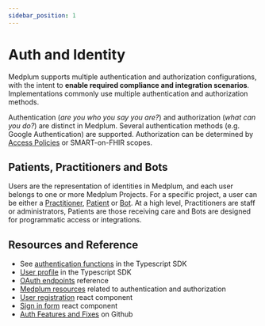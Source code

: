 ```yaml
---
sidebar_position: 1
---
```


# Auth and Identity

Medplum supports multiple authentication and authorization configurations, with the intent to **enable required compliance and integration scenarios**. Implementations commonly use multiple authentication and authorization methods.

Authentication (_are you who you say you are?_) and authorization (_what can you do?_) are distinct in Medplum. Several authentication methods (e.g. Google Authentication) are supported. Authorization can be determined by [Access Policies](./access-control.md) or SMART-on-FHIR scopes.

## Patients, Practitioners and Bots

Users are the representation of identities in Medplum, and each user belongs to one or more Medplum Projects. For a specific project, a user can be either a [Practitioner](../api/fhir/resources/practitioner.mdx), [Patient](../api/fhir/resources/patient.mdx) or [Bot](../bots/index.md). At a high level, Practitioners are staff or administrators, Patients are those receiving care and Bots are designed for programmatic access or integrations.

## Resources and Reference

- See [authentication functions](./sdk/classes/MedplumClient#authentication) in the Typescript SDK
- [User profile](./sdk/classes/MedplumClient#user-profile) in the Typescript SDK
- [OAuth endpoints](./api/oauth) reference
- [Medplum resources](./api/fhir/medplum) related to authentication and authorization
- [User registration](https://storybook.medplum.com/?path=/docs/medplum-registerform--basic) react component
- [Sign in form](https://storybook.medplum.com/?path=/docs/medplum-signinform--basic) react component
- [Auth Features and Fixes](https://github.com/medplum/medplum/pulls?q=is%3Apr+label%3Aauth) on Github
